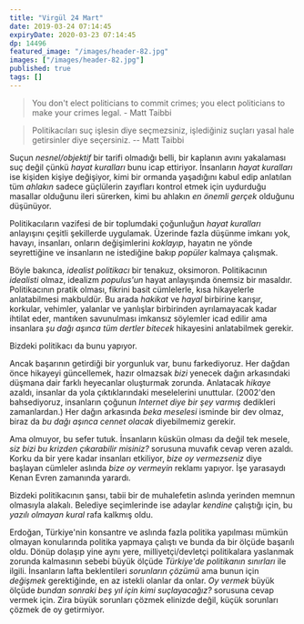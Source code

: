 ```yaml
---
title: "Virgül 24 Mart"
date: 2019-03-24 07:14:45
expiryDate: 2020-03-23 07:14:45
dp: 14496
featured_image: "/images/header-82.jpg"
images: ["/images/header-82.jpg"]
published: true
tags: []
---
```




> You don't elect politicians to commit crimes; you elect politicians to make
> your crimes legal. - Matt Taibbi

> Politikacıları suç işlesin diye seçmezsiniz, işlediğiniz suçları yasal hale
> getirsinler diye seçersiniz. -- Matt Taibbi

Suçun *nesnel/objektif* bir tarifi olmadığı belli, bir kaplanın avını yakalaması
suç değil çünkü *hayat kuralları* bunu icap ettiriyor. İnsanların *hayat
kuralları* ise kişiden kişiye değişiyor, kimi bir ormanda yaşadığını kabul edip
anlatılan tüm *ahlakın* sadece güçlülerin zayıfları kontrol etmek için uydurduğu
masallar olduğunu ileri sürerken, kimi bu ahlakın *en önemli gerçek* olduğunu
düşünüyor.

Politikacıların vazifesi de bir toplumdaki çoğunluğun *hayat kuralları*
anlayışını çeşitli şekillerde uygulamak. Üzerinde fazla düşünme imkanı yok,
havayı, insanları, onların değişimlerini *koklayıp*, hayatın ne yönde
seyrettiğine ve insanların ne istediğine bakıp *popüler* kalmaya çalışmak.

Böyle bakınca, *idealist politikacı* bir tenakuz, oksimoron. Politikacının
*idealisti* olmaz, idealizm *populus'un* hayat anlayışında önemsiz bir masaldır.
Politikacının pratik olması, fikrini basit cümlelerle, kısa hikayelerle
anlatabilmesi makbuldür. Bu arada *hakikat* ve *hayal* birbirine karışır,
korkular, vehimler, yalanlar ve yanlışlar birbirinden ayrılamayacak kadar
ihtilat eder, mantıken savunulması imkansız söylemler icad edilir ama insanlara
*şu dağı aşınca tüm dertler bitecek* hikayesini anlatabilmek gerekir. 

Bizdeki politikacı da bunu yapıyor.

Ancak başarının getirdiği bir yorgunluk var, bunu farkediyoruz. Her dağdan önce
hikayeyi güncellemek, hazır olmazsak *bizi* yenecek dağın arkasındaki düşmana
dair farklı heyecanlar oluşturmak zorunda. Anlatacak *hikaye* azaldı, insanlar
da yola çıktıklarındaki meselelerini unuttular. (2002'den bahsediyoruz,
insanların çoğunun *Internet diye bir şey varmış* dedikleri zamanlardan.) Her
dağın arkasında *beka meselesi* isminde bir dev olmaz, biraz da *bu dağı aşınca
cennet olacak* diyebilmemiz gerekir. 

Ama olmuyor, bu sefer tutuk. İnsanların küskün olması da değil tek mesele, *siz
bizi bu krizden çıkarabilir misiniz?* sorusuna muvafık cevap veren azaldı. Korku
da bir yere kadar insanları etkiliyor, *bize oy vermezseniz* diye başlayan
cümleler aslında *bize oy vermeyin* reklamı yapıyor. İşe yarasaydı Kenan Evren
zamanında yarardı.

Bizdeki politikacının şansı, tabii bir de muhalefetin aslında yerinden memnun
olmasıyla alakalı. Belediye seçimlerinde ise adaylar *kendine* çalıştığı için,
bu *yazılı olmayan kural* rafa kalkmış oldu. 

Erdoğan, Türkiye'nin konsantre ve aslında fazla politika yapılması mümkün
olmayan konularında politika yapmaya çalıştı ve bunda da bir ölçüde başarılı
oldu. Dönüp dolaşıp yine aynı yere, milliyetçi/devletçi politikalara yaslanmak
zorunda kalmasının sebebi büyük ölçüde *Türkiye'de politikanın sınırları* ile
ilgili. İnsanların lafta beklentileri *sorunların çözümü* ama bunun için
*değişmek* gerektiğinde, en az istekli olanlar da onlar. *Oy vermek* büyük
ölçüde *bundan sonraki beş yıl için kimi suçlayacağız?* sorusuna cevap vermek
için. Zira büyük sorunları çözmek elinizde değil, küçük sorunları çözmek de oy
getirmiyor.

